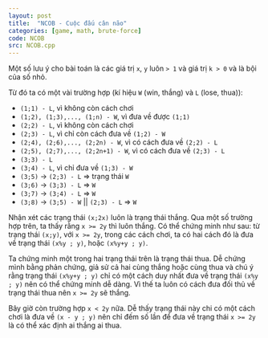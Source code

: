 ```yaml
---
layout: post
title:  "NCOB - Cuộc đấu cân não"
categories: [game, math, brute-force]
code: NCOB
src: NCOB.cpp
---
```


Một số  lưu ý cho bài toán là các giá trị `x`, `y` luôn `> 1` và giá trị `k > 0` và là bội của số nhỏ.

Từ đó ta có một vài trường hợp (kí hiệu `W` (win, thắng) và `L` (lose, thua)): 
+ `(1;1) - L`, vì không còn cách chơi
+ `(1;2), (1;3),..., (1;n) - W`, vì đưa về được `(1;1)`
+ `(2;2) - L`, vì không còn cách chơi
+ `(2;3) - L`, vì chỉ còn cách đưa về `(1;2) - W`
+ `(2;4), (2;6),..., (2;2n) - W`, vì có cách đưa về `(2;2) - L`
+ `(2;5), (2;7),..., (2;2n+1) - W`, vì có cách đưa về `(2;3) - L`
+ `(3;3) - L`
+ `(3;4) - L`, vì chỉ đưa về `(1;3) - W`
+ `(3;5)` -> `(2;3) - L` => trạng thái `W`
+ `(3;6)` -> `(3;3) - L` => `W`
+ `(3;7)` -> `(3;4) - L` => `W`
+ `(3;8)` -> `(3;5) - W` || `(2;3) - L` => `W`

Nhận xét các trạng thái `(x;2x)` luôn là trạng thái thắng. Qua một số trường hợp trên, ta thấy rằng `x >= 2y` thì luôn thắng. Có thể chứng minh như sau: từ trạng thái `(x;y)`, với `x >= 2y`, trong các cách chơi, ta có hai cách đó là đưa về trạng thái `(x%y ; y)`, hoặc `(x%y+y ; y)`.

Ta chứng minh một trong hai trạng thái trên là trạng thái thua. Dễ chứng mình bằng phản chứng, giả sử cả hai cùng thắng hoặc cùng thua và chú ý rằng trạng thái `(x%y+y ; y)` chỉ có một cách duy nhất đưa về trạng thái `(x%y ; y)` nên có thể chứng minh dễ dàng. Vì thế ta luôn có cách đưa đối thủ về trạng thái thua nên `x >= 2y` sẽ thắng.

Bây giờ còn trường hợp `x < 2y` nữa. Dễ thấy trạng thái này chi có một cách chơi là đưa về `(x - y ; y)` nên chỉ đếm số lần để đưa về trạng thái `x >= 2y` là có thể xác định ai thắng ai thua.